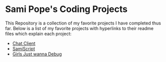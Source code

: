 # Sami Pope's Coding Projects

This Repository is a collection of my favorite projects I have completed thus far. 
Below is a list of my favorite projects with hyperlinks to their readme files which explain each project:

- [Chat Client](./ChatClient/README.md)
- [SamiScript](./SamiScript/README.md)
- [Girls Just wanna Debug](./GJWDREADME.md)

